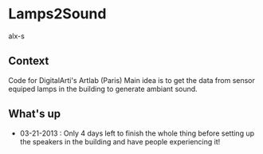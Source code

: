 # Lamps2Sound 

alx-s

## Context

Code for DigitalArti's Artlab (Paris)
Main idea is to get the data from sensor equiped lamps in the building to generate ambiant sound.

## What's up

* 03-21-2013 : Only 4 days left to finish the whole thing before setting up the speakers in the building and have people experiencing it!

